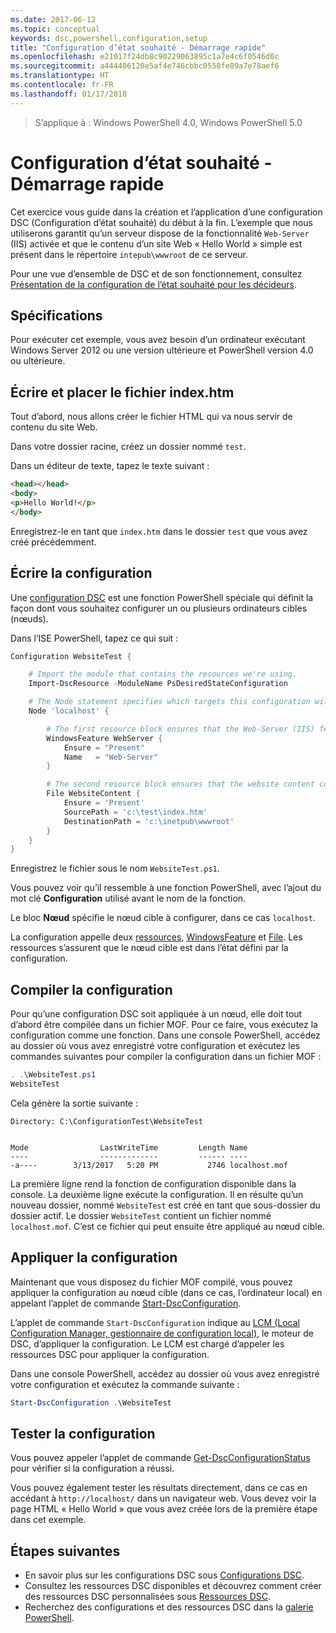 ```yaml
---
ms.date: 2017-06-12
ms.topic: conceptual
keywords: dsc,powershell,configuration,setup
title: "Configuration d’état souhaité - Démarrage rapide"
ms.openlocfilehash: e21017f24db8c90229063895c1a7e4c6f0546d0c
ms.sourcegitcommit: a444406120e5af4e746cbbc0558fe89a7e78aef6
ms.translationtype: HT
ms.contentlocale: fr-FR
ms.lasthandoff: 01/17/2018
---
```

> S’applique à : Windows PowerShell 4.0, Windows PowerShell 5.0

# <a name="desired-state-configuration-quick-start"></a>Configuration d’état souhaité - Démarrage rapide

Cet exercice vous guide dans la création et l’application d’une configuration DSC (Configuration d’état souhaité) du début à la fin.
L’exemple que nous utiliserons garantit qu’un serveur dispose de la fonctionnalité `Web-Server` (IIS) activée et que le contenu d’un site Web « Hello World » simple est présent dans le répertoire `intepub\wwwroot` de ce serveur.

Pour une vue d’ensemble de DSC et de son fonctionnement, consultez [Présentation de la configuration de l’état souhaité pour les décideurs](decisionMaker.md).

## <a name="requirements"></a>Spécifications

Pour exécuter cet exemple, vous avez besoin d’un ordinateur exécutant Windows Server 2012 ou une version ultérieure et PowerShell version 4.0 ou ultérieure.

## <a name="write-and-place-the-indexhtm-file"></a>Écrire et placer le fichier index.htm

Tout d’abord, nous allons créer le fichier HTML qui va nous servir de contenu du site Web.

Dans votre dossier racine, créez un dossier nommé `test`.

Dans un éditeur de texte, tapez le texte suivant :

```html
<head></head>
<body>
<p>Hello World!</p>
</body>
```

Enregistrez-le en tant que `index.htm` dans le dossier `test` que vous avez créé précédemment. 

## <a name="write-the-configuration"></a>Écrire la configuration

Une [configuration DSC](configurations.md) est une fonction PowerShell spéciale qui définit la façon dont vous souhaitez configurer un ou plusieurs ordinateurs cibles (nœuds).

Dans l’ISE PowerShell, tapez ce qui suit :

```powershell
Configuration WebsiteTest {

    # Import the module that contains the resources we're using.
    Import-DscResource -ModuleName PsDesiredStateConfiguration

    # The Node statement specifies which targets this configuration will be applied to.
    Node 'localhost' {

        # The first resource block ensures that the Web-Server (IIS) feature is enabled.
        WindowsFeature WebServer {
            Ensure = "Present"
            Name   = "Web-Server"
        }

        # The second resource block ensures that the website content copied to the website root folder.
        File WebsiteContent {
            Ensure = 'Present'
            SourcePath = 'c:\test\index.htm'
            DestinationPath = 'c:\inetpub\wwwroot'
        }
    }
}
```

Enregistrez le fichier sous le nom `WebsiteTest.ps1`.

Vous pouvez voir qu’il ressemble à une fonction PowerShell, avec l’ajout du mot clé **Configuration** utilisé avant le nom de la fonction.

Le bloc **Nœud** spécifie le nœud cible à configurer, dans ce cas `localhost`.

La configuration appelle deux [ressources](resources.md), [WindowsFeature](windowsFeatureResource.md) et [File](fileResource.md).
Les ressources s’assurent que le nœud cible est dans l’état défini par la configuration.

## <a name="compile-the-configuration"></a>Compiler la configuration

Pour qu’une configuration DSC soit appliquée à un nœud, elle doit tout d’abord être compilée dans un fichier MOF.
Pour ce faire, vous exécutez la configuration comme une fonction.
Dans une console PowerShell, accédez au dossier où vous avez enregistré votre configuration et exécutez les commandes suivantes pour compiler la configuration dans un fichier MOF :

```powershell
. .\WebsiteTest.ps1
WebsiteTest
```

Cela génère la sortie suivante :

```
Directory: C:\ConfigurationTest\WebsiteTest


Mode                LastWriteTime         Length Name
----                -------------         ------ ----
-a----        3/13/2017   5:20 PM           2746 localhost.mof
```

La première ligne rend la fonction de configuration disponible dans la console.
La deuxième ligne exécute la configuration.
Il en résulte qu’un nouveau dossier, nommé `WebsiteTest` est créé en tant que sous-dossier du dossier actif.
Le dossier `WebsiteTest` contient un fichier nommé `localhost.mof`.
C’est ce fichier qui peut ensuite être appliqué au nœud cible.

## <a name="apply-the-configuration"></a>Appliquer la configuration

Maintenant que vous disposez du fichier MOF compilé, vous pouvez appliquer la configuration au nœud cible (dans ce cas, l’ordinateur local) en appelant l’applet de commande [Start-DscConfiguration](/reference/5.1/PSDesiredStateConfiguration/Start-DscConfiguration).

L’applet de commande `Start-DscConfiguration` indique au [LCM (Local Configuration Manager, gestionnaire de configuration local)](metaConfig.md), le moteur de DSC, d’appliquer la configuration.
Le LCM est chargé d’appeler les ressources DSC pour appliquer la configuration.

Dans une console PowerShell, accédez au dossier où vous avez enregistré votre configuration et exécutez la commande suivante :

```powershell
Start-DscConfiguration .\WebsiteTest
```

## <a name="test-the-configuration"></a>Tester la configuration

Vous pouvez appeler l’applet de commande [Get-DscConfigurationStatus](/reference/5.1/PSDesiredStateConfiguration/Get-DscConfigurationStatus) pour vérifier si la configuration a réussi. 

Vous pouvez également tester les résultats directement, dans ce cas en accédant à `http://localhost/` dans un navigateur web.
Vous devez voir la page HTML « Hello World » que vous avez créée lors de la première étape dans cet exemple.

## <a name="next-steps"></a>Étapes suivantes

- En savoir plus sur les configurations DSC sous [Configurations DSC](configurations.md).
- Consultez les ressources DSC disponibles et découvrez comment créer des ressources DSC personnalisées sous [Ressources DSC](resources.md).
- Recherchez des configurations et des ressources DSC dans la [galerie PowerShell](https://www.powershellgallery.com/).



